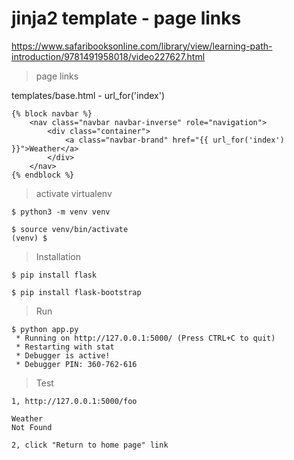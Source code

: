# jinja2 template - page links

https://www.safaribooksonline.com/library/view/learning-path-introduction/9781491958018/video227627.html

> page links

templates/base.html - url_for('index')

```
{% block navbar %}
    <nav class="navbar navbar-inverse" role="navigation">
        <div class="container">
            <a class="navbar-brand" href="{{ url_for('index') }}">Weather</a>
        </div>
    </nav>
{% endblock %}
```

> activate virtualenv

```
$ python3 -m venv venv

$ source venv/bin/activate
(venv) $ 
```

> Installation

```
$ pip install flask

$ pip install flask-bootstrap
```

> Run

```
$ python app.py 
 * Running on http://127.0.0.1:5000/ (Press CTRL+C to quit)
 * Restarting with stat
 * Debugger is active!
 * Debugger PIN: 360-762-616
```

> Test

```
1, http://127.0.0.1:5000/foo

Weather
Not Found

2, click "Return to home page" link
```
